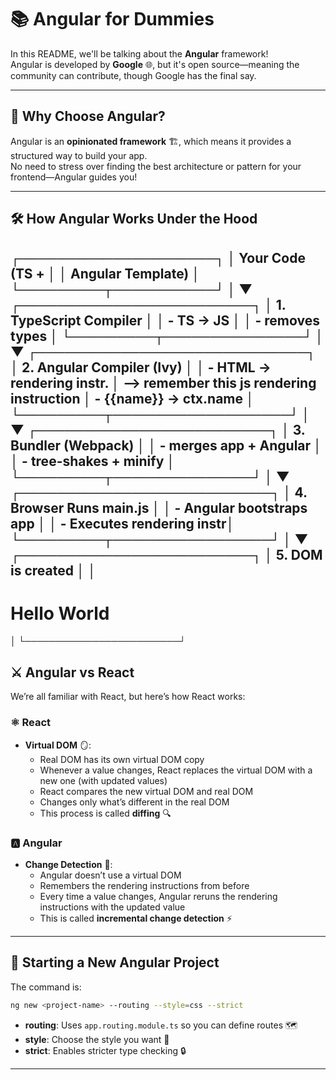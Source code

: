 # 📚 Angular for Dummies

In this README, we'll be talking about the **Angular** framework!  
Angular is developed by **Google** 🌐, but it's open source—meaning the community can contribute, though Google has the final say.

---

## 🤔 Why Choose Angular?

Angular is an **opinionated framework** 🏗️, which means it provides a structured way to build your app.  
No need to stress over finding the best architecture or pattern for your frontend—Angular guides you!

---

## 🛠️ How Angular Works Under the Hood
┌─────────────────────┐
│   Your Code (TS +   │
│   Angular Template) │
└─────────┬───────────┘
          │
          ▼
┌─────────────────────────┐
│ 1. TypeScript Compiler  │
│ - TS → JS               │
│ - removes types         │
└─────────┬───────────────┘
          │
          ▼
┌─────────────────────────────┐
│ 2. Angular Compiler (Ivy)   │
│ - HTML → rendering instr.   │ --> remember this js rendering instruction 
│ - {{name}} → ctx.name       │
└─────────┬───────────────────┘
          │
          ▼
┌─────────────────────────┐
│ 3. Bundler (Webpack)    │
│ - merges app + Angular  │
│ - tree-shakes + minify  │
└─────────┬───────────────┘
          │
          ▼
┌───────────────────────────┐
│ 4. Browser Runs main.js   │
│ - Angular bootstraps app  │
│ - Executes rendering instr│
└─────────┬─────────────────┘
          │
          ▼
┌─────────────────────────┐
│ 5. DOM is created        │
│ <h1>Hello World</h1>     │
└─────────────────────────┘
---

## ⚔️ Angular vs React

We’re all familiar with React, but here’s how React works:

### ⚛️ React

- **Virtual DOM** 🪞:
    - Real DOM has its own virtual DOM copy
    - Whenever a value changes, React replaces the virtual DOM with a new one (with updated values)
    - React compares the new virtual DOM and real DOM
    - Changes only what’s different in the real DOM
    - This process is called **diffing** 🔍

### 🅰️ Angular

- **Change Detection** 🔄:
    - Angular doesn’t use a virtual DOM
    - Remembers the rendering instructions from before
    - Every time a value changes, Angular reruns the rendering instructions with the updated value
    - This is called **incremental change detection** ⚡

---

## 🚀 Starting a New Angular Project

The command is:

```bash
ng new <project-name> --routing --style=css --strict
```

- **routing**: Uses `app.routing.module.ts` so you can define routes 🗺️
- **style**: Choose the style you want 🎨
- **strict**: Enables stricter type checking 🔒

---